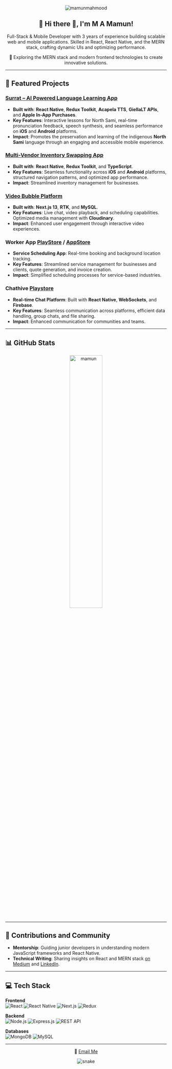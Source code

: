 <p align="center">
  <img src="https://komarev.com/ghpvc/?username=thernguy&label=Profile%20views&color=0e75b6&style=flat" alt="mamunmahmood" />
</p>

<h2 align="center">🚀 Hi there 👋, I'm M A Mamun!</h2>
<p align="center">Full-Stack & Mobile Developer with 3 years of experience building scalable web and mobile applications. Skilled in React, React Native, and the MERN stack, crafting dynamic UIs and optimizing performance.
</p>
<p align="center">🌟 Exploring the MERN stack and modern frontend technologies to create innovative solutions.</p>

---

## 🚀 Featured Projects
### [Surrat – AI Powered Language Learning App](https://apps.apple.com/us/app/%C5%A1urrat/id6743926905)
- **Built with**: **React Native**, **Redux Toolkit**, **Acapela TTS**, **GiellaLT APIs**, and **Apple In-App Purchases**.
- **Key Features**: Interactive lessons for North Sami, real-time pronunciation feedback, speech synthesis, and seamless performance on **iOS** and **Android** platforms.
- **Impact**: Promotes the preservation and learning of the indigenous **North Sami** language through an engaging and accessible mobile experience.

### [Multi-Vendor Inventory Swapping App](https://www.canva.com/design/DAGbITrah1w/UHZu3SrGhSI7MB-Zzy1Zkg/view?utm_content=DAGbITrah1w&utm_campaign=designshare&utm_medium=link2&utm_source=uniquelinks&utlId=h1119309d8c)
- **Built with**: **React Native**, **Redux Toolkit**, and **TypeScript**.
- **Key Features**: Seamless functionality across **iOS** and **Android** platforms, structured navigation patterns, and optimized app performance.
- **Impact**: Streamlined inventory management for businesses.

### [Video Bubble Platform](https://completegreet.com)
- **Built with**: **Next.js 13**, **RTK**, and **MySQL**.
- **Key Features**: Live chat, video playback, and scheduling capabilities. Optimized media management with **Cloudinary**.
- **Impact**: Enhanced user engagement through interactive video experiences.

### Worker App [PlayStore](https://play.google.com/store/apps/details?id=com.servicebolt.app) / [AppStore](https://apps.apple.com/us/app/servicebolt/id6471255288)
- **Service Scheduling App**: Real-time booking and background location tracking.
- **Key Features**: Streamlined service management for businesses and clients, quote generation, and invoice creation.
- **Impact**: Simplified scheduling processes for service-based industries.

### Chathive [Playstore](https://play.google.com/store/apps/details?id=megahoot.net)
- **Real-time Chat Platform**: Built with **React Native**, **WebSockets**, and **Firebase**.
- **Key Features**: Seamless communication across platforms, efficient data handling, group chats, and file sharing.
- **Impact**: Enhanced communication for communities and teams.

---

## 📊 GitHub Stats

<p align="center">
  <img width="45%" src="https://github-readme-stats.vercel.app/api?username=thernguy&show_icons=true&locale=en" alt="mamun" />
</p>

---

## 🌟 Contributions and Community
- **Mentorship**: Guiding junior developers in understanding modern JavaScript frameworks and React Native.
- **Technical Writing**: Sharing insights on React and MERN stack [on Medium](https://mamun1999.medium.com/) and [LinkedIn](https://www.linkedin.com/in/mamunmahmood/).

---

## 💻 Tech Stack

**Frontend**  
![React](https://img.shields.io/badge/React-61DAFB?style=for-the-badge&logo=react&logoColor=black)
![React Native](https://img.shields.io/badge/React%20Native-61DAFB?style=for-the-badge&logo=react&logoColor=black)
![Next.js](https://img.shields.io/badge/Next.js-000000?style=for-the-badge&logo=nextdotjs&logoColor=white)
![Redux](https://img.shields.io/badge/Redux-764ABC?style=for-the-badge&logo=redux&logoColor=white)

**Backend**  
![Node.js](https://img.shields.io/badge/Node.js-339933?style=for-the-badge&logo=nodedotjs&logoColor=white)
![Express.js](https://img.shields.io/badge/Express.js-000000?style=for-the-badge&logo=express&logoColor=white)
![REST API](https://img.shields.io/badge/REST_API-1E90FF?style=for-the-badge&logo=rest&logoColor=white)

**Databases**  
![MongoDB](https://img.shields.io/badge/MongoDB-4DB33D?style=for-the-badge&logo=mongodb&logoColor=white)
![MySQL](https://img.shields.io/badge/MySQL-4479A1?style=for-the-badge&logo=mysql&logoColor=white)

---

<p align="center">💬 <a href="mailto:mamun1999@gmail.com">Email Me</a></p>
<p align="center">
  <img src="https://github.com/thernguy/thernguy/raw/output/github-contribution-grid-snake.svg" alt="snake" />
</p>
